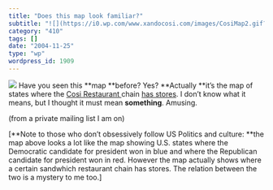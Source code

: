 ```yaml
---
title: "Does this map look familiar?"
subtitle: "![](https://i0.wp.com/www.xandocosi.com/images/CosiMap2.gif?w=584) Have you seen this **map **before..."
category: "410"
tags: []
date: "2004-11-25"
type: "wp"
wordpress_id: 1909
---
```

![](https://i0.wp.com/www.xandocosi.com/images/CosiMap2.gif?w=584) Have you seen this **map **before? Yes? 
**Actually **it’s the map of states where the [Cosi Restaurant ](http://www.xandocosi.com/)chain [has stores](http://www.xandocosi.com/locator.html). I don’t know what it means, but I thought it must mean **something**. Amusing.

(from a private mailing list I am on)

[**Note to those who don’t obsessively follow US Politics and culture: **the map above looks a lot like the map showing U.S. states where the Democratic candidate for president won in blue and where the Republican candidate for president won in red. However the map actually shows where a certain sandwhich restaurant chain has stores. The relation between the two is a mystery to me too.]